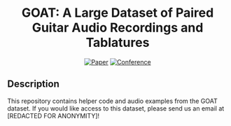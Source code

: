 <div align="center">
  
# GOAT: A Large Dataset of Paired Guitar Audio Recordings and Tablatures

[![Paper](http://img.shields.io/badge/paper-arxiv.1001.2234-B31B1B.svg)](https://www.nature.com/articles/nature14539)
[![Conference](http://img.shields.io/badge/AnyConference-year-4b44ce.svg)](https://papers.nips.cc/paper/2020)

</div>

## Description

This repository contains helper code and audio examples from the GOAT dataset. If you would like access to this dataset, please send us an email at [REDACTED FOR ANONYMITY]!
